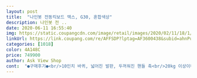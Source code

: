 ```yaml
---
layout: post 
title:  "나인봇 전동킥보드 맥스, G30, 혼합색상" 
description: 나인봇 전 ..
date: 2020-06-11 16:55:40 
img: https://static.coupangcdn.com/image/retail/images/2020/02/11/18/1/5f3bd9c8-3f3f-4cfd-96f0-9cac5f12db05.jpg 
linkUrl: https://link.coupang.com/re/AFFSDP?lptag=AF3600438&subid=ahnPublicAsk&pageKey=1253888860&itemId=2253751360&vendorItemId=70301238106&traceid=V0-113-cafcf3d49a31440b 
categories: [1018] 
color: 4A148C 
price: 749900 
author: Ask View Shop 
cont:  "●구매후기●<br/>10인치 바퀴, 넓어진 발판, 두꺼워진 핸들 축<br/>20kg 이상이며 채감도 더 무겁게 느껴집니다.<br/><br/>가벼운걸 찾으시는 분들에게는 비추입니다.<br/><br/>단점은 서스펜서가 없어서 주행시 덜컹덜컹 거림 하지만 그마저도 바퀴가 커버함.<br/>.<br/><br/>라이트도 앞부분 비출 만큼 밝다.<br/><br/>무거운 만큼 튼튼하고 더 멀리 간다.<br/><br/>바퀴가 사진으로 볼땐 작아보였는데 실제로 받아 보니 어마어마함.<br/> 역시 10인치<br/>브레이크는 자전거에 비해 0.<br/>5초 반응이 느려 그 시간 감안하고 브레이킹 한다.<br/><br/>수원 플라워로드 3세대 킥보드랑 같은 모델<br/>앞으로 사고 없이 잘 타자.<br/><br/>여성분은 혼자 들 수 없으며 크기도 큰 편이라 보관공간도 많이 차지 합니다.<br/><br/>을 보니 한마디로.<br/>.<br/> 으어 크다.<br/><br/>전기자전거의 승차감하고 비교하는건 무리지만 그래도 큰 바퀴 덕에 약간은 승차감에 도움이 된다.<br/><br/>제일 가성비 갑이라고 하여 샀는데 생각보다 아주 무겁습니다.<br/><br/>중간으로 하니 적당한 느낌이 딱 좋다.<br/><br/>충전 어뎁터 없이 3자 코드만 있어도 충전이 가능하니 편하다.<br/><br/>큰 만큼 무겁다.<br/><br/>회생장치 강으로 하면 액셀 놓는 순간 누가 뒤에서 잡아 땡기는 느낌이 들정도이며 언덕길 내려 갈 때도 엄청난 저항이 발생한다(회생장치가 쎄다!)<br/>" 
---
```

